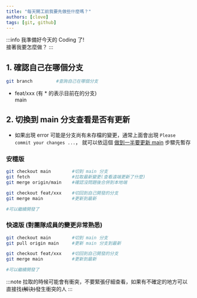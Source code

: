 ```yaml
---
title: "每天開工前我要先做些什麼嗎？"
authors: [clove]
tags: [git, github]
---
```


:::info
我準備好今天的 Coding 了!\
接著我要怎麼做？
:::

## 1. 確認自己在哪個分支

```bash
git branch         #查詢自己在哪個分支
```
* feat/xxx  (有 * 的表示目前在的分支)\
  main


## 2. 切換到 main 分支查看是否有更新
- 如果出現 error 可能是分支尚有未存檔的變更，通常上面會出現 `Please commit your changes ...`，  就可以依這個 [做到一半要更新 main](./updatedev.md) 步驟先暫存
### 安穩版
```bash
git checkout main        #切到 main 分支
git fetch                #拉取最新變更(查看遠端更新了什麼)
git merge origin/main    #確認沒問題後合併到本地端

git checkout feat/xxx    #切回到自己開發的分支
git merge main           #更新到最新

#可以繼續開發了
```

### 快速版 (對團隊成員的變更非常熟悉)
```bash
git checkout main        #切到 main 分支
git pull origin main     #更新 main 分支到最新

git checkout feat/xxx    #切回到自己開發的分支
git merge main           #更新到最新

#可以繼續開發了
```

:::note
拉取的時候可能會有衝突，不要緊張仔細查看，如果有不確定的地方可以直接找~~(解決)~~發生衝突的人
:::